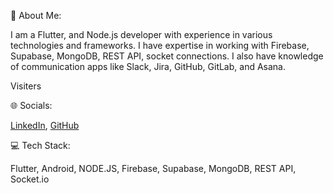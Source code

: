 
💫 About Me:

I am a Flutter, and Node.js developer with experience in various technologies and frameworks. I have expertise in working with Firebase, Supabase, MongoDB, REST API, socket connections. I also have knowledge of communication apps like Slack, Jira, GitHub, GitLab, and Asana.

Visiters

🌐 Socials:

[LinkedIn](https://www.linkedin.com/feed/), [GitHub](https://github.com/nileshtanchak/nileshtanchak)

💻 Tech Stack:

Flutter, Android, NODE.JS, Firebase, Supabase, MongoDB, REST API, Socket.io

